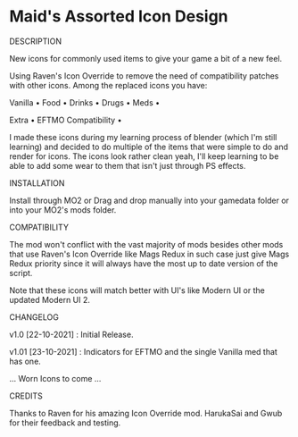 # Maid's Assorted Icon Design
 DESCRIPTION
 
New icons for commonly used items to give your game a bit of a new feel.

Using Raven's Icon Override to remove the need of compatibility patches with other icons. Among the replaced icons you have:

Vanilla
• Food • Drinks • Drugs • Meds •

Extra
• EFTMO Compatibility •

I made these icons during my learning process of blender (which I'm still learning) and decided to do multiple of the items that were simple to do and render for icons.
The icons look rather clean yeah, I'll keep learning to be able to add some wear to them that isn't just through PS effects.

 INSTALLATION
 
Install through MO2 or Drag and drop manually into your gamedata folder or into your MO2's mods folder.

 COMPATIBILITY
 
The mod won't conflict with the vast majority of mods besides other mods that use Raven's Icon Override like Mags Redux in such case just give Mags Redux priority since it will always have the most up to date version of the script.

Note that these icons will match better with UI's like Modern UI or the updated Modern UI 2.

 CHANGELOG
 
v1.0 [22-10-2021] : Initial Release.

v1.01 [23-10-2021] : Indicators for EFTMO and the single Vanilla med that has one.

... Worn Icons to come ...

 CREDITS
 
Thanks to Raven for his amazing Icon Override mod.
HarukaSai and Gwub for their feedback and testing.
